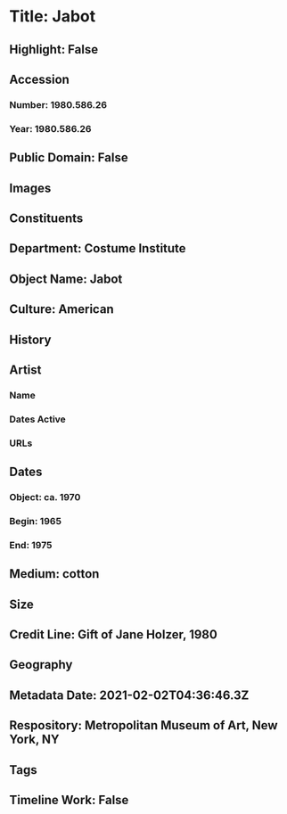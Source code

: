 # Title: Jabot
## Highlight: False
## Accession
### Number: 1980.586.26
### Year: 1980.586.26
## Public Domain: False
## Images
## Constituents
## Department: Costume Institute
## Object Name: Jabot
## Culture: American
## History
## Artist
### Name
### Dates Active
### URLs
## Dates
### Object: ca. 1970
### Begin: 1965
### End: 1975
## Medium: cotton
## Size
## Credit Line: Gift of Jane Holzer, 1980
## Geography
## Metadata Date: 2021-02-02T04:36:46.3Z
## Respository: Metropolitan Museum of Art, New York, NY
## Tags
## Timeline Work: False